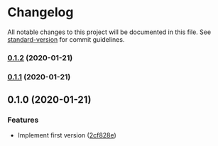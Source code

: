 # Changelog

All notable changes to this project will be documented in this file. See [standard-version](https://github.com/conventional-changelog/standard-version) for commit guidelines.

### [0.1.2](https://github.com/potato4d/yomu/compare/v0.1.1...v0.1.2) (2020-01-21)

### [0.1.1](https://github.com/potato4d/yomu/compare/v0.1.0...v0.1.1) (2020-01-21)

## 0.1.0 (2020-01-21)


### Features

* Implement first version ([2cf828e](https://github.com/potato4d/yomu/commit/2cf828e6687af844e13875073c4679fe3c49e1d0))
